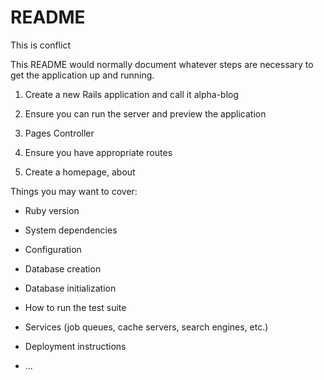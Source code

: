 # README
This is  conflict

This README would normally document whatever steps are necessary to get the
application up and running.

1) Create a new Rails application and call it alpha-blog

2) Ensure you can run the server and preview the application

3) Pages Controller

4) Ensure you have appropriate routes

5) Create a homepage, about

Things you may want to cover:

* Ruby version

* System dependencies

* Configuration

* Database creation

* Database initialization

* How to run the test suite

* Services (job queues, cache servers, search engines, etc.)

* Deployment instructions

* ...
